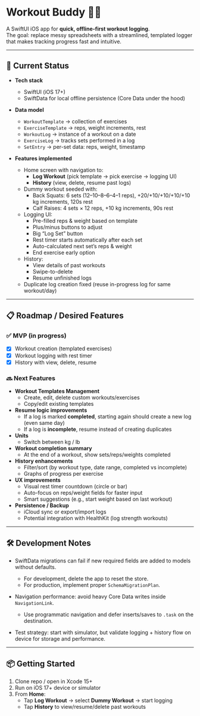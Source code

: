 # Workout Buddy 🏋️‍♂️

A SwiftUI iOS app for **quick, offline-first workout logging**.  
The goal: replace messy spreadsheets with a streamlined, templated logger that makes tracking progress fast and intuitive.

---

## 🚀 Current Status

- **Tech stack**
  - SwiftUI (iOS 17+)
  - SwiftData for local offline persistence (Core Data under the hood)

- **Data model**
  - `WorkoutTemplate` → collection of exercises
  - `ExerciseTemplate` → reps, weight increments, rest
  - `WorkoutLog` → instance of a workout on a date
  - `ExerciseLog` → tracks sets performed in a log
  - `SetEntry` → per-set data: reps, weight, timestamp

- **Features implemented**
  - Home screen with navigation to:
    - **Log Workout** (pick template → pick exercise → logging UI)
    - **History** (view, delete, resume past logs)
  - Dummy workout seeded with:
    - Back Squats: 6 sets (12–10–8–6–4–1 reps), +20/+10/+10/+10/+10 kg increments, 120s rest
    - Calf Raises: 4 sets × 12 reps, +10 kg increments, 90s rest
  - Logging UI:
    - Pre-filled reps & weight based on template
    - Plus/minus buttons to adjust
    - Big “Log Set” button
    - Rest timer starts automatically after each set
    - Auto-calculated next set’s reps & weight
    - End exercise early option
  - History:
    - View details of past workouts
    - Swipe-to-delete
    - Resume unfinished logs
  - Duplicate log creation fixed (reuse in-progress log for same workout/day)

---

## 📋 Roadmap / Desired Features

### ✅ MVP (in progress)
- [x] Workout creation (templated exercises)
- [x] Workout logging with rest timer
- [x] History with view, delete, resume

### 🔜 Next Features
- **Workout Templates Management**
  - Create, edit, delete custom workouts/exercises
  - Copy/edit existing templates
- **Resume logic improvements**
  - If a log is marked **completed**, starting again should create a new log (even same day)
  - If a log is **incomplete**, resume instead of creating duplicates
- **Units**
  - Switch between kg / lb
- **Workout completion summary**
  - At the end of a workout, show sets/reps/weights completed
- **History enhancements**
  - Filter/sort (by workout type, date range, completed vs incomplete)
  - Graphs of progress per exercise
- **UX improvements**
  - Visual rest timer countdown (circle or bar)
  - Auto-focus on reps/weight fields for faster input
  - Smart suggestions (e.g., start weight based on last workout)
- **Persistence / Backup**
  - iCloud sync or export/import logs
  - Potential integration with HealthKit (log strength workouts)

---

## 🛠 Development Notes

- SwiftData migrations can fail if new required fields are added to models without defaults.  
  - For development, delete the app to reset the store.  
  - For production, implement proper `SchemaMigrationPlan`.

- Navigation performance: avoid heavy Core Data writes inside `NavigationLink`.  
  - Use programmatic navigation and defer inserts/saves to `.task` on the destination.

- Test strategy: start with simulator, but validate logging + history flow on device for storage and performance.

---

## 📦 Getting Started

1. Clone repo / open in Xcode 15+
2. Run on iOS 17+ device or simulator
3. From **Home**:
   - Tap **Log Workout** → select **Dummy Workout** → start logging
   - Tap **History** to view/resume/delete past workouts
